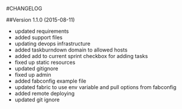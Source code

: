 #CHANGELOG

##Version 1.1.0 (2015-08-11)

* updated requirements
* added support files
* updating devops infrastructure
* added taskburndown domain to allowed hosts
* added add to current sprint checkbox for adding tasks
* fixed up static resources
* updated gitignore
* fixed up admin
* added fabconfig example file
* updated fabric to use env variable and pull options from fabconfig
* added remote deploying
* updated git ignore

